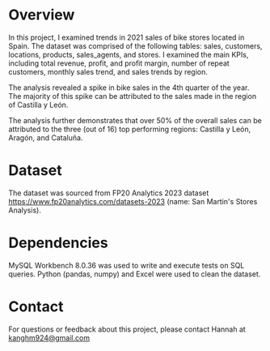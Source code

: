 # Overview
In this project, I examined trends in 2021 sales of bike stores located in Spain. The dataset was comprised of the following tables: sales, customers, locations, products, sales_agents, and stores. I examined the main KPIs, including total revenue, profit, and profit margin, number of repeat customers, monthly sales trend, and sales trends by region. 

The analysis revealed a spike in bike sales in the 4th quarter of the year. The majority of this spike can be attributed to the sales made in the region of Castilla y León. 

The analysis further demonstrates that over 50% of the overall sales can be attributed to the three (out of 16) top performing regions: Castilla y León, Aragón, and Cataluña.

# Dataset
The dataset was sourced from FP20 Analytics 2023 dataset https://www.fp20analytics.com/datasets-2023 (name: San Martin's Stores Analysis).

# Dependencies
MySQL Workbench 8.0.36 was used to write and execute tests on SQL queries. Python (pandas, numpy) and Excel were used to clean the dataset. 

# Contact
For questions or feedback about this project, please contact Hannah at kanghm924@gmail.com

